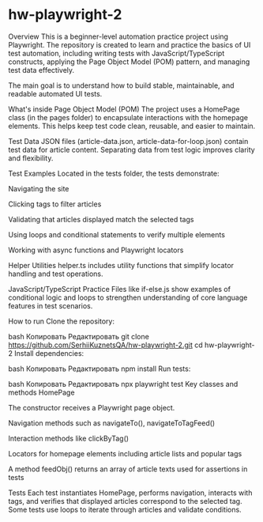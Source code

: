 # hw-playwright-2
Overview
This is a beginner-level automation practice project using Playwright. The repository is created to learn and practice the basics of UI test automation, including writing tests with JavaScript/TypeScript constructs, applying the Page Object Model (POM) pattern, and managing test data effectively.

The main goal is to understand how to build stable, maintainable, and readable automated UI tests.

What's inside
Page Object Model (POM)
The project uses a HomePage class (in the pages folder) to encapsulate interactions with the homepage elements. This helps keep test code clean, reusable, and easier to maintain.

Test Data
JSON files (article-data.json, article-data-for-loop.json) contain test data for article content. Separating data from test logic improves clarity and flexibility.

Test Examples
Located in the tests folder, the tests demonstrate:

Navigating the site

Clicking tags to filter articles

Validating that articles displayed match the selected tags

Using loops and conditional statements to verify multiple elements

Working with async functions and Playwright locators

Helper Utilities
helper.ts includes utility functions that simplify locator handling and test operations.

JavaScript/TypeScript Practice
Files like if-else.js show examples of conditional logic and loops to strengthen understanding of core language features in test scenarios.

How to run
Clone the repository:

bash
Копировать
Редактировать
git clone https://github.com/SerhiiKuznetsQA/hw-playwright-2.git
cd hw-playwright-2
Install dependencies:

bash
Копировать
Редактировать
npm install
Run tests:

bash
Копировать
Редактировать
npx playwright test
Key classes and methods
HomePage

The constructor receives a Playwright page object.

Navigation methods such as navigateTo(), navigateToTagFeed()

Interaction methods like clickByTag()

Locators for homepage elements including article lists and popular tags

A method feedObj() returns an array of article texts used for assertions in tests

Tests
Each test instantiates HomePage, performs navigation, interacts with tags, and verifies that displayed articles correspond to the selected tag. Some tests use loops to iterate through articles and validate conditions.